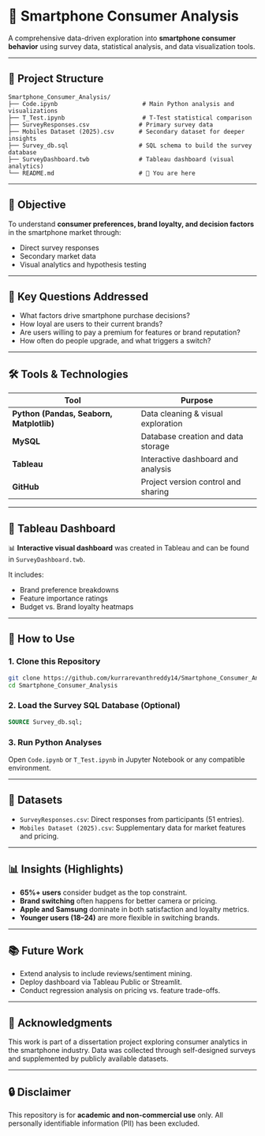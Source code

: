 # 📱 Smartphone Consumer Analysis

A comprehensive data-driven exploration into **smartphone consumer behavior** using survey data, statistical analysis, and data visualization tools.

---

## 📂 Project Structure

```
Smartphone_Consumer_Analysis/
├── Code.ipynb                        # Main Python analysis and visualizations
├── T_Test.ipynb                      # T-Test statistical comparison
├── SurveyResponses.csv              # Primary survey data
├── Mobiles Dataset (2025).csv       # Secondary dataset for deeper insights
├── Survey_db.sql                    # SQL schema to build the survey database
├── SurveyDashboard.twb              # Tableau dashboard (visual analytics)
└── README.md                        # 📍 You are here
```

---

## 🎯 Objective

To understand **consumer preferences, brand loyalty, and decision factors** in the smartphone market through:
- Direct survey responses
- Secondary market data
- Visual analytics and hypothesis testing

---

## 🧠 Key Questions Addressed

- What factors drive smartphone purchase decisions?
- How loyal are users to their current brands?
- Are users willing to pay a premium for features or brand reputation?
- How often do people upgrade, and what triggers a switch?

---

## 🛠️ Tools & Technologies

| Tool        | Purpose                                 |
|-------------|-----------------------------------------|
| **Python (Pandas, Seaborn, Matplotlib)** | Data cleaning & visual exploration |
| **MySQL**   | Database creation and data storage       |
| **Tableau** | Interactive dashboard and analysis       |
| **GitHub**  | Project version control and sharing      |

---

## 🔗 Tableau Dashboard

📊 **Interactive visual dashboard** was created in Tableau and can be found in `SurveyDashboard.twb`.

It includes:
- Brand preference breakdowns
- Feature importance ratings
- Budget vs. Brand loyalty heatmaps

---

## 📌 How to Use

### 1. Clone this Repository
```bash
git clone https://github.com/kurrarevanthreddy14/Smartphone_Consumer_Analysis.git
cd Smartphone_Consumer_Analysis
```

### 2. Load the Survey SQL Database (Optional)
```sql
SOURCE Survey_db.sql;
```

### 3. Run Python Analyses
Open `Code.ipynb` or `T_Test.ipynb` in Jupyter Notebook or any compatible environment.

---

## 📁 Datasets

- `SurveyResponses.csv`: Direct responses from participants (51 entries).
- `Mobiles Dataset (2025).csv`: Supplementary data for market features and pricing.

---

## 📊 Insights (Highlights)

- **65%+ users** consider budget as the top constraint.
- **Brand switching** often happens for better camera or pricing.
- **Apple and Samsung** dominate in both satisfaction and loyalty metrics.
- **Younger users (18–24)** are more flexible in switching brands.

---

## 📚 Future Work

- Extend analysis to include reviews/sentiment mining.
- Deploy dashboard via Tableau Public or Streamlit.
- Conduct regression analysis on pricing vs. feature trade-offs.

---

## 🙌 Acknowledgments

This work is part of a dissertation project exploring consumer analytics in the smartphone industry. Data was collected through self-designed surveys and supplemented by publicly available datasets.

---

## 🔒 Disclaimer

This repository is for **academic and non-commercial use** only. All personally identifiable information (PII) has been excluded.

